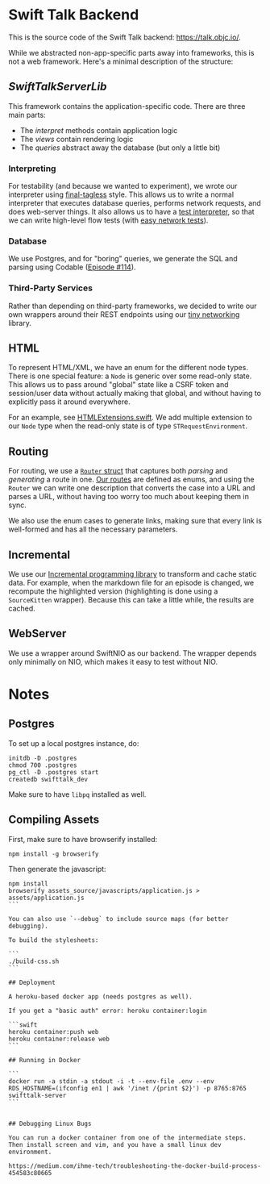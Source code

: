 # Swift Talk Backend

This is the source code of the Swift Talk backend: https://talk.objc.io/.

While we abstracted non-app-specific parts away into frameworks, this is not a web framework. Here's a minimal description of the structure:

## *SwiftTalkServerLib*

This framework contains the application-specific code. There are three main parts:

- The *interpret* methods contain application logic
- The *views* contain rendering logic
- The *queries* abstract away the database (but only a little bit)

### Interpreting

For testability (and because we wanted to experiment), we wrote our interpreter using [final-tagless](https://talk.objc.io/episodes/S01E89-extensible-libraries-2-protocol-composition) style. This allows us to write a normal interpreter that executes database queries, performs network requests, and does web-server things. It also allows us to have a [test interpreter](https://github.com/objcio/video-swift-backend/blob/master/Tests/swifttalkTests/TestHelpers.swift), so that we can write high-level flow tests (with [easy network tests](https://talk.objc.io/episodes/S01E137-testing-networking-code)).

### Database

We use Postgres, and for "boring" queries, we generate the SQL and parsing using Codable ([Episode #114](https://talk.objc.io/episodes/S01E114-reflection-with-mirror-and-decodable)).

### Third-Party Services

Rather than depending on third-party frameworks, we decided to write our own wrappers around their REST endpoints using our [tiny networking](https://talk.objc.io/episodes/S01E133-tiny-networking-library-revisited) library.

## HTML

To represent HTML/XML, we have an enum for the different node types. There is one special feature: a `Node` is generic over some read-only state. This allows us to pass around "global" state like a CSRF token and session/user data without actually making that global, and without having to explicitly pass it around everywhere.


For an example, see [HTMLExtensions.swift](https://github.com/objcio/video-swift-backend/blob/master/Sources/SwiftTalkServerLib/Views/HTMLExtensions.swift). We add multiple extension to our `Node` type when the read-only state is of type `STRequestEnvironment`.

## Routing

For routing, we use a [`Router` struct](https://github.com/objcio/video-swift-backend/blob/master/Sources/Routing/Routing.swift#L49) that captures both *parsing* and *generating* a route in one. [Our routes](https://github.com/objcio/video-swift-backend/blob/master/Sources/SwiftTalkServerLib/Routes.swift#L13) are defined as enums, and using the `Router` we can write one description that converts the case into a URL and parses a URL, without having too worry too much about keeping them in sync.

We also use the enum cases to generate links, making sure that every link is well-formed and has all the necessary parameters. 

## Incremental

We use our [Incremental programming library](https://talk.objc.io/collections/incremental-programming) to transform and cache static data. For example, when the markdown file for an episode is changed, we recompute the highlighted version (highlighting is done using a `SourceKitten` wrapper). Because this can take a little while, the results are cached.

## WebServer

We use a wrapper around SwiftNIO as our backend. The wrapper depends only minimally on NIO, which makes it easy to test without NIO.

# Notes

## Postgres

To set up a local postgres instance, do:

```
initdb -D .postgres
chmod 700 .postgres
pg_ctl -D .postgres start
createdb swifttalk_dev
```

Make sure to have `libpq` installed as well.

## Compiling Assets

First, make sure to have browserify installed:

```
npm install -g browserify
```

Then generate the javascript:

````
npm install
browserify assets_source/javascripts/application.js > assets/application.js
```

You can also use `--debug` to include source maps (for better debugging).

To build the stylesheets:

```
./build-css.sh
```

## Deployment

A heroku-based docker app (needs postgres as well).

If you get a "basic auth" error: heroku container:login

```swift
heroku container:push web
heroku container:release web
```

## Running in Docker

```
docker run -a stdin -a stdout -i -t --env-file .env --env RDS_HOSTNAME=(ifconfig en1 | awk '/inet /{print $2}') -p 8765:8765 swifttalk-server
```


## Debugging Linux Bugs

You can run a docker container from one of the intermediate steps. Then install screen and vim, and you have a small linux dev environment.

https://medium.com/ihme-tech/troubleshooting-the-docker-build-process-454583c80665
